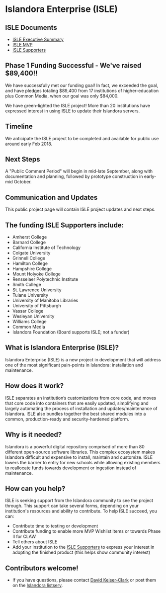 # Islandora Enterprise (ISLE)

## ISLE Documents
* [ISLE Executive Summary](https://docs.google.com/document/d/17tAFxR6_b7sxXkE1teNDQZv0UZ0LLSkX8K05-U6A6nw/edit?usp=sharing)
* [ISLE MVP](https://docs.google.com/document/d/1s_qWkRgHlRAH6SWuXid6dOYzBjcbqU6PV_gZ1sUu2iY/edit?usp=sharing)
* [ISLE Supporters](https://docs.google.com/document/d/1ycx5ATbeWpUWvpZ6bwXws490CMgi0dyB9SBfPYUDEjk/edit?usp=sharing)

## Phase 1 Funding Successful - We've raised $89,400!!
We have successfully met our funding goal! In fact, we exceeded the goal, and have pledges totaling $89,400 from 17 institutions of higher-education plus Common Media, when our goal was only $84,000.

We have green-lighted the ISLE project! More than 20 institutions have expressed interest in using ISLE to update their Islandora servers.

## Timeline
We anticipate the ISLE project to be completed and available for public use around early Feb 2018.

## Next Steps
A "Public Comment Period" will begin in mid-late September, along with documentation and planning, followed by prototype construction in early-mid October.

## Communication and Updates
This public project page will contain ISLE project updates and next steps.

## The funding ISLE Supporters include:
* Amherst College
* Barnard College
* California Institute of Technology
* Colgate University
* Grinnell College
* Hamilton College
* Hampshire College
* Mount Holyoke College
* Rensselaer Polytechnic Institute
* Smith College
* St. Lawrence University
* Tulane University
* University of Manitoba Libraries
* University of Pittsburgh
* Vassar College
* Wesleyan University
* Williams College
* Common Media
* Islandora Foundation (Board supports ISLE; not a funder)

## What is Islandora Enterprise (ISLE)?
Islandora Enterprise (ISLE) is a new project in development that will address one of the most significant pain-points in Islandora: installation and maintenance.

## How does it work?
ISLE separates an institution’s customizations from core code, and moves that core code into containers that are easily updated, simplifying and largely automating the process of installation and updates/maintenance of Islandora. ISLE also bundles together the best shared modules into a common, production-ready and security-hardened platform.

## Why is it needed?
Islandora is a powerful digital repository comprised of more than 80 different open-source software libraries. This complex ecosystem makes Islandora difficult and expensive to install, maintain and customize. ISLE lowers the barrier to entry for new schools while allowing existing members to reallocate funds towards development or ingestion instead of maintenance.

## How can you help?
ISLE is seeking support from the Islandora community to see the project through. This support can take several forms, depending on your institution's resources and ability to contribute. To help ISLE succeed, you can:
* Contribute time to testing or development
* Contribute funding to enable more MVP Wishlist items or towards Phase II for CLAW
* Tell others about ISLE
* Add your institution to the [ISLE Supporters](https://docs.google.com/document/d/1ycx5ATbeWpUWvpZ6bwXws490CMgi0dyB9SBfPYUDEjk/edit?usp=sharing) to express your interest in adopting the finished product (this helps show community interest)

## Contributors welcome!
* If you have questions, please contact [David Keiser-Clark](dwk2@williams.edu) or post them on the [Islandora listserv](https://groups.google.com/forum/?utm_source=digest&utm_medium=email#!forum/islandora/topics).
